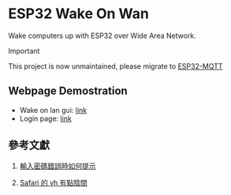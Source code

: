 # ESP32 Wake On Wan
Wake computers up with ESP32 over Wide Area Network.

> [!IMPORTANT]
> This project is now unmaintained, please migrate to [ESP32-MQTT](https://github.com/YFHD-osu/ESP32-WOM)

## Webpage Demostration
- Wake on lan gui: [link](https://yfhd-osu.github.io/ESP32-WOW/web/index.html)
- Login page: [link](https://yfhd-osu.github.io/ESP32-WOW/web/login.html)

## 參考文獻
1. [輸入密碼錯誤時如何提示](https://stackoverflow.com/questions/6242976/javascript-hide-show-element)

2. [Safari 的 vh 有點陰間](https://ithelp.ithome.com.tw/m/articles/10249090)
